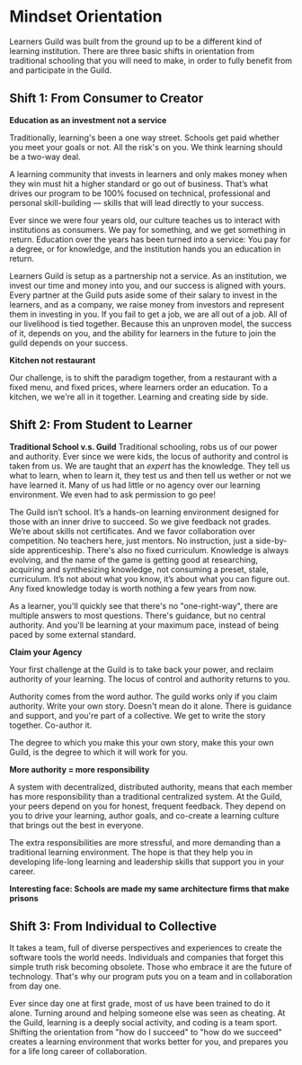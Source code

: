 # Mindset Orientation

Learners Guild was built from the ground up to be a different kind of learning institution. There are three basic shifts in orientation from traditional schooling that you will need to make, in order to fully benefit from and participate in the Guild.

## Shift 1: From Consumer to Creator

**Education as an investment not a service**

Traditionally, learning's been a one way street. Schools get paid whether you meet your goals or not. All the risk's on you. We think learning should be a two-way deal.

A learning community that invests in learners and only makes money when they win must hit a higher standard or go out of business. That’s what drives our program to be 100% focused on technical, professional and personal skill-building — skills that will lead directly to your success.

Ever since we were four years old, our culture teaches us to interact with institutions as consumers. We pay for something, and we get something in return. Education over the years has been turned into a service: You pay for a degree, or for knowledge, and the institution hands you an education in return.

Learners Guild is setup as a partnership not a service. As an institution, we invest our time and money into you, and our success is aligned with yours. Every partner at the Guild puts aside some of their salary to invest in the learners, and as a company, we raise money from investors and represent them in investing in you. If you fail to get a job, we are all out of a job. All of our livelihood is tied together. Because this an unproven model, the success of it, depends on you, and the ability for learners in the future to join the guild depends on your success.

**Kitchen not restaurant**

Our challenge, is to shift the paradigm together, from a restaurant with a fixed menu, and fixed prices, where learners order an education. To a kitchen, we we're all in it together. Learning and creating side by side.

## Shift 2: From Student to Learner

**Traditional School v.s. Guild**
Traditional schooling, robs us of our power and authority. Ever since we were kids, the locus of authority and control is taken from us. We are taught that an *expert* has the knowledge. They tell us what to learn, when to learn it, they test us and then tell us wether or not we have learned it. Many of us had little or no agency over our learning environment. We even had to ask permission to go pee!

The Guild isn’t school. It’s a hands-on learning environment designed for those with an inner drive to succeed. So we give feedback not grades. We’re about skills not certificates. And we favor collaboration over competition. No teachers here, just mentors. No instruction, just a side-by-side apprenticeship. There's also no fixed curriculum. Knowledge is always evolving, and the name of the game is getting good at researching, acquiring and synthesizing knowledge, not consuming a preset, stale, curriculum. It’s not about what you know, it’s about what you can figure out. Any fixed knowledge today is worth nothing a few years from now.

As a learner, you'll quickly see that there's no "one-right-way", there are multiple answers to most questions. There's guidance, but no central authority. And you'll be learning at your maximum pace, instead of being paced by some external standard.

**Claim your Agency**

Your first challenge at the Guild is to take back your power, and reclaim authority of your learning. The locus of control and authority returns to you.

Authority comes from the word author. The guild works only if you claim authority. Write your own story. Doesn't mean do it alone. There is guidance and support, and you're part of a collective. We get to write the story together. Co-author it.

The degree to which you make this your own story, make this your own Guild, is the degree to which it will work for you.

**More authority = more responsibility**

A system with decentralized, distributed authority, means that each member has more responsibility than a traditional centralized system. At the Guild, your peers depend on you for honest, frequent feedback. They depend on you to drive your learning, author goals, and co-create a learning culture that brings out the best in everyone.

The extra responsibilities are more stressful, and more demanding than a traditional learning environment. The hope is that they help you in developing life-long learning and leadership skills that support you in your career.

**Interesting face: Schools are made my same architecture firms that make prisons**

## Shift 3: From Individual to Collective

It takes a team, full of diverse perspectives and experiences to create the software tools the world needs. Individuals and companies that forget this simple truth risk becoming obsolete. Those who embrace it are the future of technology. That's why our program puts you on a team and in collaboration from day one.

Ever since day one at first grade, most of us have been trained to do it alone. Turning around and helping someone else was seen as cheating. At the Guild, learning is a deeply social activity, and coding is a team sport. Shifting the orientation from "how do I succeed" to "how do we succeed" creates a learning environment that works better for you, and prepares you for a life long career of collaboration. 
